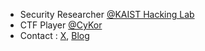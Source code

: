* Security Researcher [@KAIST Hacking Lab](https://kaist-hacking.github.io/)
* CTF Player [@CyKor](https://x.com/cykorku)
* Contact : [X](https://x.com/hareh4ru), [Blog](https://hareh4ru.github.io/)
